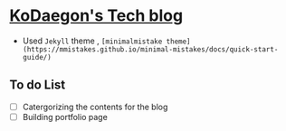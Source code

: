 # [KoDaegon's Tech blog](https://kodaegon.github.io/)
- Used `Jekyll` theme , `[minimalmistake theme](https://mmistakes.github.io/minimal-mistakes/docs/quick-start-guide/)`

## To do List
- [ ] Catergorizing the contents for the blog
- [ ] Building portfolio page
